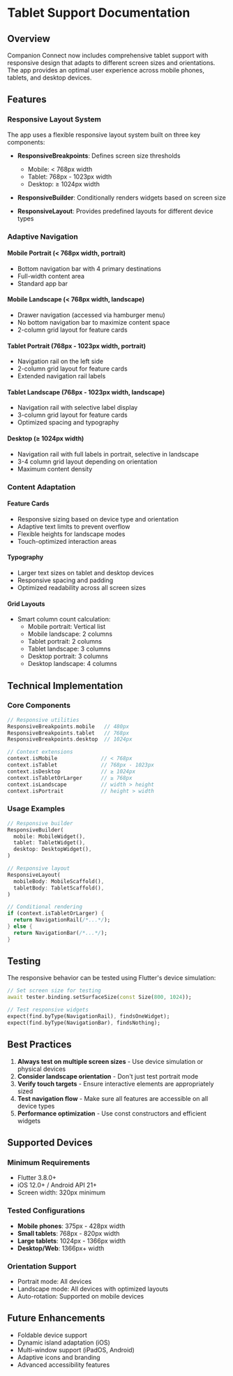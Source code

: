 # Tablet Support Documentation

## Overview

Companion Connect now includes comprehensive tablet support with responsive design that adapts to different screen sizes and orientations. The app provides an optimal user experience across mobile phones, tablets, and desktop devices.

## Features

### Responsive Layout System

The app uses a flexible responsive layout system built on three key components:

- **ResponsiveBreakpoints**: Defines screen size thresholds
  - Mobile: < 768px width
  - Tablet: 768px - 1023px width  
  - Desktop: ≥ 1024px width

- **ResponsiveBuilder**: Conditionally renders widgets based on screen size
- **ResponsiveLayout**: Provides predefined layouts for different device types

### Adaptive Navigation

#### Mobile Portrait (< 768px width, portrait)
- Bottom navigation bar with 4 primary destinations
- Full-width content area
- Standard app bar

#### Mobile Landscape (< 768px width, landscape) 
- Drawer navigation (accessed via hamburger menu)
- No bottom navigation bar to maximize content space
- 2-column grid layout for feature cards

#### Tablet Portrait (768px - 1023px width, portrait)
- Navigation rail on the left side
- 2-column grid layout for feature cards
- Extended navigation rail labels

#### Tablet Landscape (768px - 1023px width, landscape)
- Navigation rail with selective label display
- 3-column grid layout for feature cards
- Optimized spacing and typography

#### Desktop (≥ 1024px width)
- Navigation rail with full labels in portrait, selective in landscape
- 3-4 column grid layout depending on orientation
- Maximum content density

### Content Adaptation

#### Feature Cards
- Responsive sizing based on device type and orientation
- Adaptive text limits to prevent overflow
- Flexible heights for landscape modes
- Touch-optimized interaction areas

#### Typography
- Larger text sizes on tablet and desktop devices
- Responsive spacing and padding
- Optimized readability across all screen sizes

#### Grid Layouts
- Smart column count calculation:
  - Mobile portrait: Vertical list
  - Mobile landscape: 2 columns
  - Tablet portrait: 2 columns
  - Tablet landscape: 3 columns
  - Desktop portrait: 3 columns
  - Desktop landscape: 4 columns

## Technical Implementation

### Core Components

```dart
// Responsive utilities
ResponsiveBreakpoints.mobile   // 480px
ResponsiveBreakpoints.tablet   // 768px  
ResponsiveBreakpoints.desktop  // 1024px

// Context extensions
context.isMobile              // < 768px
context.isTablet              // 768px - 1023px
context.isDesktop             // ≥ 1024px
context.isTabletOrLarger      // ≥ 768px
context.isLandscape           // width > height
context.isPortrait            // height > width
```

### Usage Examples

```dart
// Responsive builder
ResponsiveBuilder(
  mobile: MobileWidget(),
  tablet: TabletWidget(),
  desktop: DesktopWidget(),
)

// Responsive layout
ResponsiveLayout(
  mobileBody: MobileScaffold(),
  tabletBody: TabletScaffold(),
)

// Conditional rendering
if (context.isTabletOrLarger) {
  return NavigationRail(/*...*/);
} else {
  return NavigationBar(/*...*/);
}
```

## Testing

The responsive behavior can be tested using Flutter's device simulation:

```dart
// Set screen size for testing
await tester.binding.setSurfaceSize(const Size(800, 1024));

// Test responsive widgets
expect(find.byType(NavigationRail), findsOneWidget);
expect(find.byType(NavigationBar), findsNothing);
```

## Best Practices

1. **Always test on multiple screen sizes** - Use device simulation or physical devices
2. **Consider landscape orientation** - Don't just test portrait mode
3. **Verify touch targets** - Ensure interactive elements are appropriately sized
4. **Test navigation flow** - Make sure all features are accessible on all device types
5. **Performance optimization** - Use const constructors and efficient widgets

## Supported Devices

### Minimum Requirements
- Flutter 3.8.0+
- iOS 12.0+ / Android API 21+
- Screen width: 320px minimum

### Tested Configurations
- **Mobile phones**: 375px - 428px width
- **Small tablets**: 768px - 820px width  
- **Large tablets**: 1024px - 1366px width
- **Desktop/Web**: 1366px+ width

### Orientation Support
- Portrait mode: All devices
- Landscape mode: All devices with optimized layouts
- Auto-rotation: Supported on mobile devices

## Future Enhancements

- Foldable device support
- Dynamic island adaptation (iOS)
- Multi-window support (iPadOS, Android)
- Adaptive icons and branding
- Advanced accessibility features